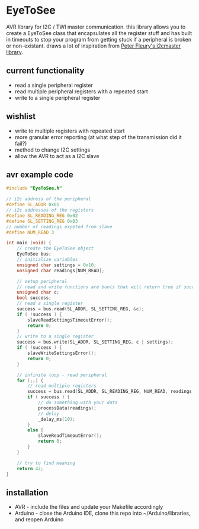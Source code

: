 # EyeToSee
AVR library for I2C / TWI  master communication. this library allows you to create a EyeToSee class that encapsulates all the register stuff and has built in timeouts to stop your program from getting stuck if a peripheral is broken or non-existant. draws a lot of inspiration from [Peter Fleury's i2cmaster library](http://homepage.hispeed.ch/peterfleury/avr-software.html).

## current functionality
* read a single peripheral register
* read multiple peripheral registers with a repeated start
* write to a single peripheral register

## wishlist
* write to multiple registers with repeated start
* more granular error reporting (at what step of the transmission did it fail?)
* method to change I2C settings
* allow the AVR to act as a I2C slave

## avr example code

```c++
#include "EyeToSee.h"

// i2c address of the peripheral
#define SL_ADDR 0x01
// i2c addresses of the registers
#define SL_READING_REG 0x02
#define SL_SETTING_REG 0x03
// number of readings expeted from slave
#define NUM_READ 3

int main (void) {
    // create the EyeToSee object
    EyeToSee bus;
    // initialize variables
    unsigned char settings = 0x10;
    unsigned char readings[NUM_READ];

    // setup peripheral
    // read and write functions are bools that will return true if successful, false if not
    unsigned char c;
    bool success;
    // read a single register
    success = bus.read(SL_ADDR, SL_SETTING_REG, &c);
    if ( !success ) {
        slaveReadSettingsTimeoutError();
        return 0;
    }
    // write to a single register
    success = bus.write(SL_ADDR, SL_SETTING_REG, c | settings);
    if ( !success ) {
        slaveWriteSettingsError();
        return 0;
    }

    // infinite loop - read peripheral
    for (;;) {
        // read multiple registers
        success = bus.read(SL_ADDR, SL_READING_REG, NUM_READ, readings);
        if ( success ) {
            // do something with your data
            processData(readings);
            // delay
            _delay_ms(10);
        }
        else {
            slaveReadTimeoutError();
            return 0;
        }
    }

    // try to find meaning
    return 42;
} 
```

## installation
* AVR - include the files and update your Makefile accordingly
* Arduino - close the Arduino IDE, clone this repo into ~/Arduino/libraries, and reopen Arduino